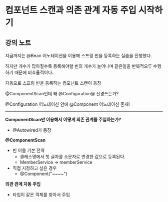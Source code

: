 # 컴포넌트 스캔과 의존 관계 자동 주입 시작하기



## 강의 노트

지금까지는 @Bean 어노테이션을 이용해 스프링 빈을 등록하는 실습을 진행했다.



하지만 개수가 많아질수록 등록해야할 빈의 개수가 늘어나며 같은일을 반복적으루 수행하기 때문에 비효율적이다.



자동으로 스프링 빈을 등록하는 컴포넌트 스캔이 등장



@ComponentScan인데 왜 @Configuration을 신경쓰는가?

@Configuration 어노테이션 안에 @Component 어노테이션 존재!



---

**ComponentScan만 이용해서 어떻게 의존 관계를 주입하는가?**

- @Autowired가 등장





**@ComponentScan**

- 빈 이름 기본 전략 
  - 클래스명에서 첫 글자를 소문자로 변경한 값으로 등록된다.
  - MemberService -> memberService
- 직접 지정하고 싶은 경우
  - @Component("~~~~")



**의관 관계 자동 주입**

- 타입이 같은 객체를 찾아서 주입

